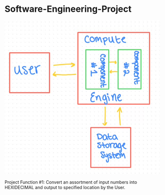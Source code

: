 # Software-Engineering-Project

![BlockDiagram](https://github.com/jcalhounn/Software-Engineering-Project/blob/main/BlockDiagram.jpg?raw=true)

Project Function #1:
  Convert an assortment of input numbers into HEXIDECIMAL and output to specified location by the User.
